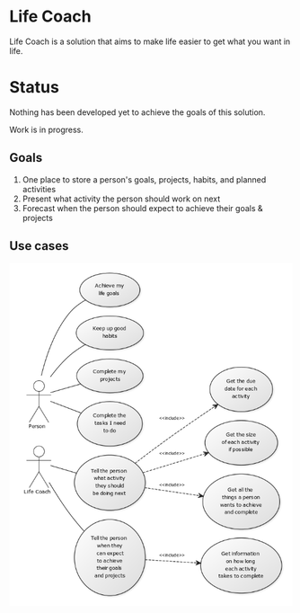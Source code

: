 # Life Coach

Life Coach is a solution that aims to make life easier to get what you want in life.

# Status

Nothing has been developed yet to achieve the goals of this solution. 

Work is in progress.

## Goals

1. One place to store a person's goals, projects, habits, and planned activities
2. Present what activity the person should work on next
3. Forecast when the person should expect to achieve their goals & projects

## Use cases

![Use Case Diagram](ReadMeResources/UseCaseDiagram.png)


	

